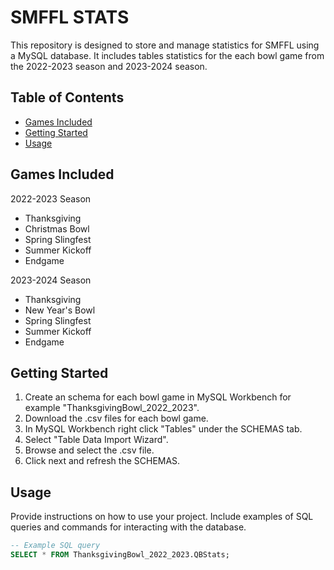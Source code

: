 # SMFFL STATS

This repository is designed to store and manage statistics for SMFFL using a MySQL database. It includes tables statistics for the each bowl game from the 2022-2023 season and 2023-2024 season.

## Table of Contents
- [Games Included](#games-included)
- [Getting Started](#getting-started)
- [Usage](#usage)

## Games Included

2022-2023 Season
- Thanksgiving
- Christmas Bowl
- Spring Slingfest
- Summer Kickoff
- Endgame

2023-2024 Season
- Thanksgiving
- New Year's Bowl
- Spring Slingfest
- Summer Kickoff
- Endgame

## Getting Started

1. Create an schema for each bowl game in MySQL Workbench for example "ThanksgivingBowl_2022_2023".
2. Download the .csv files for each bowl game.
3. In MySQL Workbench right click "Tables" under the SCHEMAS tab.
4. Select "Table Data Import Wizard".
5. Browse and select the .csv file.
6. Click next and refresh the SCHEMAS.

## Usage

Provide instructions on how to use your project. Include examples of SQL queries and commands for interacting with the database.

```sql
-- Example SQL query
SELECT * FROM ThanksgivingBowl_2022_2023.QBStats;
